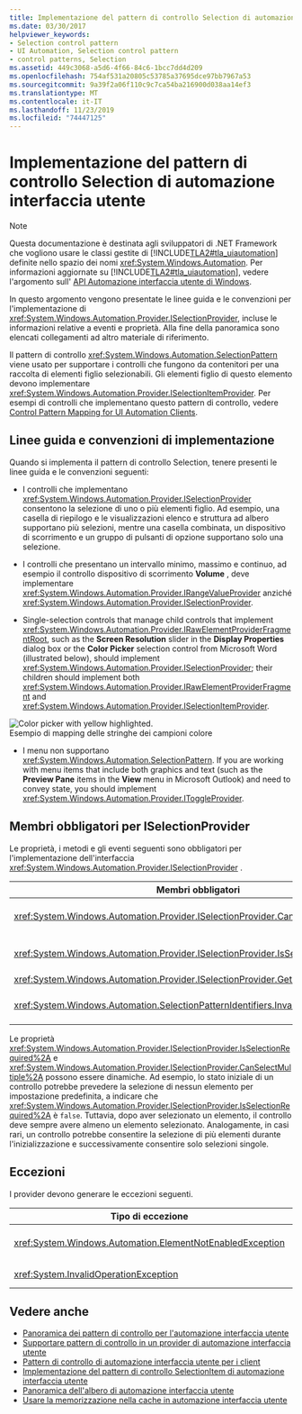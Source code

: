```yaml
---
title: Implementazione del pattern di controllo Selection di automazione interfaccia utente
ms.date: 03/30/2017
helpviewer_keywords:
- Selection control pattern
- UI Automation, Selection control pattern
- control patterns, Selection
ms.assetid: 449c3068-a5d6-4f66-84c6-1bcc7dd4d209
ms.openlocfilehash: 754af531a20805c53785a37695dce97bb7967a53
ms.sourcegitcommit: 9a39f2a06f110c9c7ca54ba216900d038aa14ef3
ms.translationtype: MT
ms.contentlocale: it-IT
ms.lasthandoff: 11/23/2019
ms.locfileid: "74447125"
---
```

# <a name="implementing-the-ui-automation-selection-control-pattern"></a>Implementazione del pattern di controllo Selection di automazione interfaccia utente
> [!NOTE]
> Questa documentazione è destinata agli sviluppatori di .NET Framework che vogliono usare le classi gestite di [!INCLUDE[TLA2#tla_uiautomation](../../../includes/tla2sharptla-uiautomation-md.md)] definite nello spazio dei nomi <xref:System.Windows.Automation>. Per informazioni aggiornate su [!INCLUDE[TLA2#tla_uiautomation](../../../includes/tla2sharptla-uiautomation-md.md)], vedere l'argomento sull' [API Automazione interfaccia utente di Windows](/windows/win32/winauto/entry-uiauto-win32).  
  
 In questo argomento vengono presentate le linee guida e le convenzioni per l'implementazione di <xref:System.Windows.Automation.Provider.ISelectionProvider>, incluse le informazioni relative a eventi e proprietà. Alla fine della panoramica sono elencati collegamenti ad altro materiale di riferimento.  
  
 Il pattern di controllo <xref:System.Windows.Automation.SelectionPattern> viene usato per supportare i controlli che fungono da contenitori per una raccolta di elementi figlio selezionabili. Gli elementi figlio di questo elemento devono implementare <xref:System.Windows.Automation.Provider.ISelectionItemProvider>. Per esempi di controlli che implementano questo pattern di controllo, vedere [Control Pattern Mapping for UI Automation Clients](control-pattern-mapping-for-ui-automation-clients.md).  
  
<a name="Implementation_Guidelines_and_Conventions"></a>   
## <a name="implementation-guidelines-and-conventions"></a>Linee guida e convenzioni di implementazione  
 Quando si implementa il pattern di controllo Selection, tenere presenti le linee guida e le convenzioni seguenti:  
  
- I controlli che implementano <xref:System.Windows.Automation.Provider.ISelectionProvider> consentono la selezione di uno o più elementi figlio. Ad esempio, una casella di riepilogo e le visualizzazioni elenco e struttura ad albero supportano più selezioni, mentre una casella combinata, un dispositivo di scorrimento e un gruppo di pulsanti di opzione supportano solo una selezione.  
  
- I controlli che presentano un intervallo minimo, massimo e continuo, ad esempio il controllo dispositivo di scorrimento **Volume** , deve implementare <xref:System.Windows.Automation.Provider.IRangeValueProvider> anziché <xref:System.Windows.Automation.Provider.ISelectionProvider>.  
  
- Single-selection controls that manage child controls that implement <xref:System.Windows.Automation.Provider.IRawElementProviderFragmentRoot>, such as the **Screen Resolution** slider in the **Display Properties** dialog box or the **Color Picker** selection control from Microsoft Word (illustrated below), should implement <xref:System.Windows.Automation.Provider.ISelectionProvider>; their children should implement both <xref:System.Windows.Automation.Provider.IRawElementProviderFragment> and <xref:System.Windows.Automation.Provider.ISelectionItemProvider>.  
  
 ![Color picker with yellow highlighted.](./media/uia-valuepattern-colorpicker.png "UIA_ValuePattern_ColorPicker")  
Esempio di mapping delle stringhe dei campioni colore  
  
- I menu non supportano <xref:System.Windows.Automation.SelectionPattern>. If you are working with menu items that include both graphics and text (such as the **Preview Pane** items in the **View** menu in Microsoft Outlook) and need to convey state, you should implement <xref:System.Windows.Automation.Provider.IToggleProvider>.  
  
<a name="Required_Members_for_ISelectionProvider"></a>   
## <a name="required-members-for-iselectionprovider"></a>Membri obbligatori per ISelectionProvider  
 Le proprietà, i metodi e gli eventi seguenti sono obbligatori per l'implementazione dell'interfaccia <xref:System.Windows.Automation.Provider.ISelectionProvider> .  
  
|Membri obbligatori|Digitare|Note|  
|----------------------|----------|-----------|  
|<xref:System.Windows.Automation.Provider.ISelectionProvider.CanSelectMultiple%2A>|proprietà|Deve supportare gli eventi modificati dalla proprietà tramite <xref:System.Windows.Automation.Automation.AddAutomationPropertyChangedEventHandler%2A> e <xref:System.Windows.Automation.Automation.RemoveAutomationPropertyChangedEventHandler%2A>.|  
|<xref:System.Windows.Automation.Provider.ISelectionProvider.IsSelectionRequired%2A>|proprietà|Deve supportare gli eventi modificati dalla proprietà tramite <xref:System.Windows.Automation.Automation.AddAutomationPropertyChangedEventHandler%2A> e <xref:System.Windows.Automation.Automation.RemoveAutomationPropertyChangedEventHandler%2A>.|  
|<xref:System.Windows.Automation.Provider.ISelectionProvider.GetSelection%2A>|Metodo|Nessuno|  
|<xref:System.Windows.Automation.SelectionPatternIdentifiers.InvalidatedEvent>|event|Generato quando una selezione in un contenitore ha subito modifiche significative e richiede l'invio di un numero di eventi di aggiunta e rimozione maggiore rispetto a quanto definito mediante la costante <xref:System.Windows.Automation.Provider.AutomationInteropProvider.InvalidateLimit> .|  
  
 Le proprietà <xref:System.Windows.Automation.Provider.ISelectionProvider.IsSelectionRequired%2A> e <xref:System.Windows.Automation.Provider.ISelectionProvider.CanSelectMultiple%2A> possono essere dinamiche. Ad esempio, lo stato iniziale di un controllo potrebbe prevedere la selezione di nessun elemento per impostazione predefinita, a indicare che <xref:System.Windows.Automation.Provider.ISelectionProvider.IsSelectionRequired%2A> è `false`. Tuttavia, dopo aver selezionato un elemento, il controllo deve sempre avere almeno un elemento selezionato. Analogamente, in casi rari, un controllo potrebbe consentire la selezione di più elementi durante l'inizializzazione e successivamente consentire solo selezioni singole.  
  
<a name="Exceptions"></a>   
## <a name="exceptions"></a>Eccezioni  
 I provider devono generare le eccezioni seguenti.  
  
|Tipo di eccezione|Condizione|  
|--------------------|---------------|  
|<xref:System.Windows.Automation.ElementNotEnabledException>|Il controllo non è abilitato.|  
|<xref:System.InvalidOperationException>|Il controllo è nascosto.|  
  
## <a name="see-also"></a>Vedere anche

- [Panoramica dei pattern di controllo per l'automazione interfaccia utente](ui-automation-control-patterns-overview.md)
- [Supportare pattern di controllo in un provider di automazione interfaccia utente](support-control-patterns-in-a-ui-automation-provider.md)
- [Pattern di controllo di automazione interfaccia utente per i client](ui-automation-control-patterns-for-clients.md)
- [Implementazione del pattern di controllo SelectionItem di automazione interfaccia utente](implementing-the-ui-automation-selectionitem-control-pattern.md)
- [Panoramica dell'albero di automazione interfaccia utente](ui-automation-tree-overview.md)
- [Usare la memorizzazione nella cache in automazione interfaccia utente](use-caching-in-ui-automation.md)

